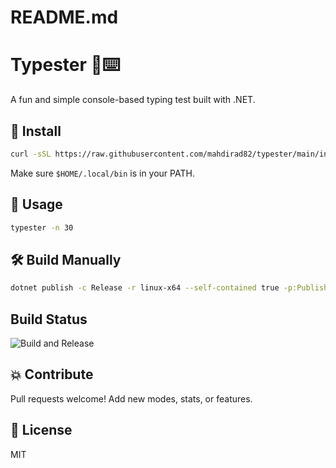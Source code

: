 # README.md
# Typester 🧠⌨️

A fun and simple console-based typing test built with .NET.

## 🚀 Install

```bash
curl -sSL https://raw.githubusercontent.com/mahdirad82/typester/main/install.sh | bash
```

Make sure `$HOME/.local/bin` is in your PATH.

## 📝 Usage

```bash
typester -n 30
```

## 🛠️ Build Manually

```bash
dotnet publish -c Release -r linux-x64 --self-contained true -p:PublishSingleFile=true
```

## Build Status

![Build and Release](https://github.com/mahdirad82/typester/actions/workflows/release.yml/badge.svg)

## 💥 Contribute
Pull requests welcome! Add new modes, stats, or features.

## 📄 License
MIT
